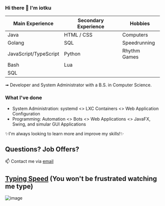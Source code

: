 ### Hi there 👋 I'm iotku

| Main Experience             | Secondary Experience        | Hobbies
| -------------               | --------------------------  | -------
| Java                        | HTML / CSS                  | Computers
| Golang                      | SQL                         | Speedrunning
| JavaScript/TypeScript       | Python                      | Rhythm Games
| Bash                        | Lua                         | 
| SQL                         |                             |

➟ Developer and System Administrator with a B.S. in Computer Science.

### What I've done
 - System Administration: systemd <> LXC Containers <> Web Application Configuration
 - Programming: Automation <> Bots <> Web Applications <> JavaFX, Swing, and simular GUI Applications
 
✨I'm always looking to learn more and improve my skills!✨

## Questions? Job Offers?
📫 Contact me via [email](mailto:github@iotku.pw)
<!--
**iotku/iotku** is a ✨ _special_ ✨ repository because its `README.md` (this file) appears on your GitHub profile.

Here are some ideas to get you started:

- 🔭 I’m currently working on ...
- 🌱 I’m currently learning ...
- 👯 I’m looking to collaborate on ...
- 🤔 I’m looking for help with ...
- 💬 Ask me about ...
- 📫 How to reach me: ...
- 😄 Pronouns: ...
- ⚡ Fun fact: ...
-->
## [Typing Speed](https://monkeytype.com/profile/iotku) (You won't be frustrated watching me type)
![image](https://github.com/user-attachments/assets/3cb0b834-480e-406a-a4c2-fd2a2a7508d1)

